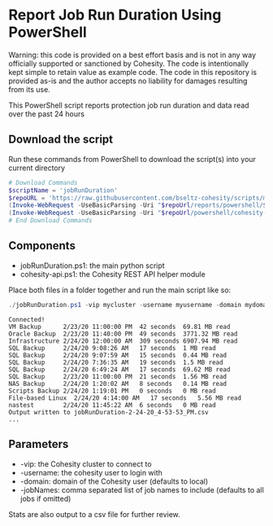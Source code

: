# Report Job Run Duration Using PowerShell

Warning: this code is provided on a best effort basis and is not in any way officially supported or sanctioned by Cohesity. The code is intentionally kept simple to retain value as example code. The code in this repository is provided as-is and the author accepts no liability for damages resulting from its use.

This PowerShell script reports protection job run duration and data read over the past 24 hours

## Download the script

Run these commands from PowerShell to download the script(s) into your current directory

```powershell
# Download Commands
$scriptName = 'jobRunDuration'
$repoURL = 'https://raw.githubusercontent.com/bseltz-cohesity/scripts/master'
(Invoke-WebRequest -UseBasicParsing -Uri "$repoUrl/reports/powershell/$scriptName/$scriptName.ps1").content | Out-File "$scriptName.ps1"; (Get-Content "$scriptName.ps1") | Set-Content "$scriptName.ps1"
(Invoke-WebRequest -UseBasicParsing -Uri "$repoUrl/powershell/cohesity-api/cohesity-api.ps1").content | Out-File cohesity-api.ps1; (Get-Content cohesity-api.ps1) | Set-Content cohesity-api.ps1
# End Download Commands
```

## Components

* jobRunDuration.ps1: the main python script
* cohesity-api.ps1: the Cohesity REST API helper module

Place both files in a folder together and run the main script like so:

```powershell
./jobRunDuration.ps1 -vip mycluster -username myusername -domain mydomain.net
```

```text
Connected!
VM Backup      2/23/20 11:00:00 PM  42 seconds  69.81 MB read
Oracle Backup  2/23/20 11:40:00 PM  49 seconds  3771.32 MB read
Infrastructure 2/24/20 12:00:00 AM  309 seconds 6907.94 MB read
SQL Backup     2/24/20 9:08:26 AM   17 seconds  1 MB read
SQL Backup     2/24/20 9:07:59 AM   15 seconds  0.44 MB read
SQL Backup     2/24/20 7:36:35 AM   19 seconds  1.5 MB read
SQL Backup     2/24/20 6:49:24 AM   17 seconds  69.62 MB read
SQL Backup     2/23/20 11:00:00 PM  21 seconds  1.56 MB read
NAS Backup     2/24/20 1:20:02 AM   8 seconds   0.14 MB read
Scripts Backup 2/24/20 1:19:01 PM   0 seconds   0 MB read
File-based Linux  2/24/20 4:14:00 AM   17 seconds   5.56 MB read
nastest        2/24/20 11:45:22 AM  6 seconds   0 MB read
Output written to jobRunDuration-2-24-20_4-53-53_PM.csv
...
```

## Parameters

* -vip: the Cohesity cluster to connect to
* -username: the cohesity user to login with
* -domain: domain of the Cohesity user (defaults to local)
* -jobNames: comma separated list of job names to include (defaults to all jobs if omitted)

Stats are also output to a csv file for further review.
